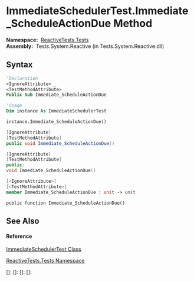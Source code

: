 # ImmediateSchedulerTest.Immediate\_ScheduleActionDue Method

**Namespace:**  [ReactiveTests.Tests](ReactiveTests.Tests\ReactiveTests.Tests.md)  
**Assembly:**  Tests.System.Reactive (in Tests.System.Reactive.dll)

## Syntax

```vb
'Declaration
<IgnoreAttribute> _
<TestMethodAttribute> _
Public Sub Immediate_ScheduleActionDue
```

```vb
'Usage
Dim instance As ImmediateSchedulerTest

instance.Immediate_ScheduleActionDue()
```

```csharp
[IgnoreAttribute]
[TestMethodAttribute]
public void Immediate_ScheduleActionDue()
```

```c++
[IgnoreAttribute]
[TestMethodAttribute]
public:
void Immediate_ScheduleActionDue()
```

```fsharp
[<IgnoreAttribute>]
[<TestMethodAttribute>]
member Immediate_ScheduleActionDue : unit -> unit 
```

```jscript
public function Immediate_ScheduleActionDue()
```

## See Also

#### Reference

[ImmediateSchedulerTest Class](ImmediateSchedulerTest\ImmediateSchedulerTest.md)

[ReactiveTests.Tests Namespace](ReactiveTests.Tests\ReactiveTests.Tests.md)

[]: 
[]: 
[]: 
[]: 